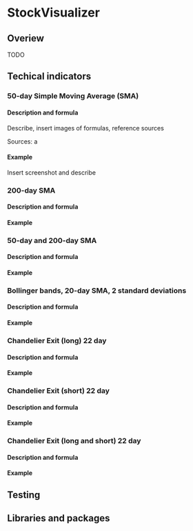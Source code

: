 # StockVisualizer
## Overiew
TODO

## Techical indicators
### 50-day Simple Moving Average (SMA)
#### Description and formula
Describe, insert images of formulas, reference sources

Sources:
a
#### Example
Insert screenshot and describe

### 200-day SMA
#### Description and formula
#### Example

### 50-day and 200-day SMA
#### Description and formula
#### Example

### Bollinger bands, 20-day SMA, 2 standard deviations
#### Description and formula
#### Example

### Chandelier Exit (long) 22 day
#### Description and formula
#### Example

### Chandelier Exit (short) 22 day
#### Description and formula
#### Example

### Chandelier Exit (long and short) 22 day
#### Description and formula
#### Example

## Testing

## Libraries and packages
